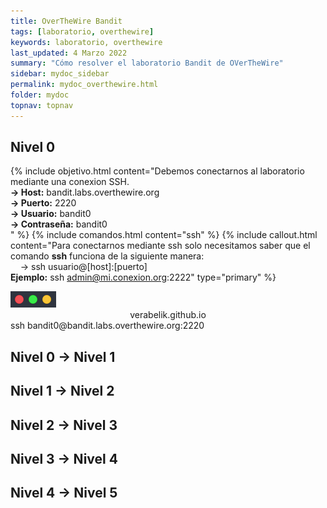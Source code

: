 ```yaml
---
title: OverTheWire Bandit
tags: [laboratorio, overthewire]
keywords: laboratorio, overthewire
last_updated: 4 Marzo 2022
summary: "Cómo resolver el laboratorio Bandit de OVerTheWire"
sidebar: mydoc_sidebar
permalink: mydoc_overthewire.html
folder: mydoc
topnav: topnav
---
```


## Nivel 0
{% include objetivo.html content="Debemos conectarnos al laboratorio mediante una conexion SSH. <br/>
**→ Host:** bandit.labs.overthewire.org<br/>
**→ Puerto:** 2220<br/>
**→ Usuario:** bandit0<br/>
**→ Contraseña:** bandit0<br/>
" %}
{% include comandos.html content="ssh" %}
{% include callout.html content="Para conectarnos mediante ssh solo necesitamos saber que el comando **ssh** funciona de la siguiente manera:<br/>&nbsp;&nbsp;&nbsp;&nbsp;→	ssh usuario@[host]:[puerto]<br/>**Ejemplo:** ssh admin@mi.conexion.org:2222" type="primary" %}
<link href="css/miEstilo.css" rel="stylesheet" type="text/css">
<div id="barra"><img src="images/terminal/botones.png" id="botones"><center id="texto_barra">verabelik.github.io</center></div>
<div id="terminal">ssh bandit0@bandit.labs.overthewire.org:2220</div>

## Nivel 0 → Nivel 1
## Nivel 1 → Nivel 2
## Nivel 2 → Nivel 3
## Nivel 3 → Nivel 4
## Nivel 4 → Nivel 5
